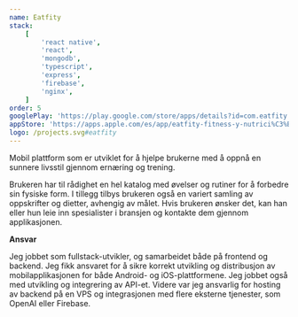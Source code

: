 ```yaml
---
name: Eatfity
stack:
    [
        'react native',
        'react',
        'mongodb',
        'typescript',
        'express',
        'firebase',
        'nginx',
    ]
order: 5
googlePlay: 'https://play.google.com/store/apps/details?id=com.eatfity'
appStore: 'https://apps.apple.com/es/app/eatfity-fitness-y-nutrici%C3%B3n/id6450825366'
logo: /projects.svg#eatfity
---
```


Mobil plattform som er utviklet for å hjelpe brukerne med å oppnå en sunnere livsstil
gjennom ernæring og trening.

Brukeren har til rådighet en hel katalog med øvelser og rutiner for å forbedre sin
fysiske form. I tillegg tilbys brukeren også en variert samling av oppskrifter og
dietter, avhengig av målet. Hvis brukeren ønsker det, kan han eller hun leie inn
spesialister i bransjen og kontakte dem gjennom applikasjonen.

<b>Ansvar</b>

Jeg jobbet som fullstack-utvikler, og samarbeidet både på frontend og backend. Jeg
fikk ansvaret for å sikre korrekt utvikling og distribusjon av mobilapplikasjonen for
både Android- og iOS-plattformene. Jeg jobbet også med utvikling og integrering av
API-et. Videre var jeg ansvarlig for hosting av backend på en VPS og integrasjonen
med flere eksterne tjenester, som OpenAI eller Firebase.
